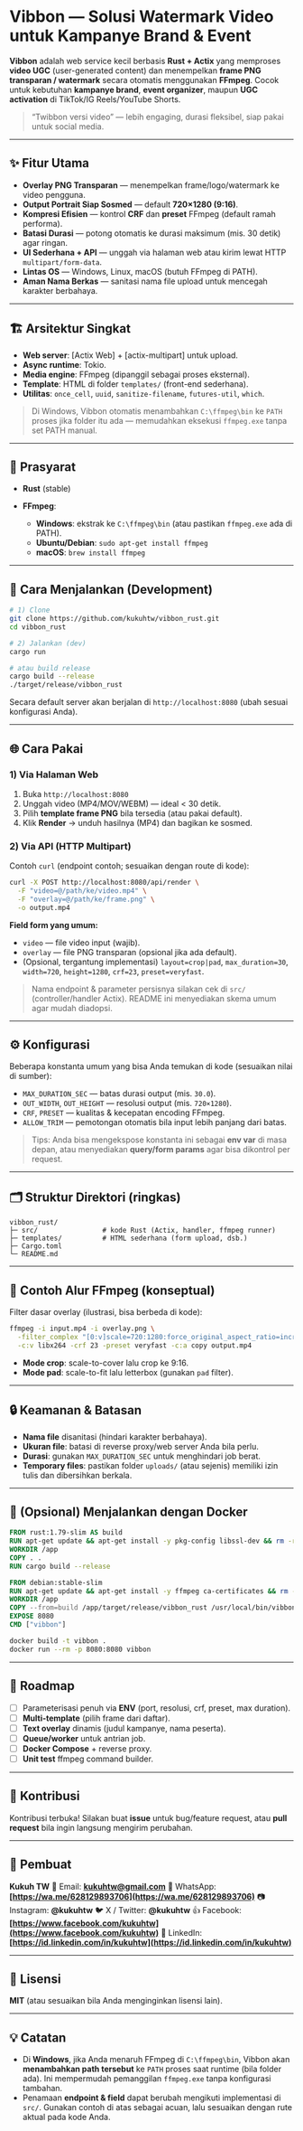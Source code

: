 # Vibbon — Solusi Watermark Video untuk Kampanye Brand & Event

**Vibbon** adalah web service kecil berbasis **Rust + Actix** yang memproses **video UGC** (user-generated content) dan menempelkan **frame PNG transparan / watermark** secara otomatis menggunakan **FFmpeg**. Cocok untuk kebutuhan **kampanye brand**, **event organizer**, maupun **UGC activation** di TikTok/IG Reels/YouTube Shorts.

> “Twibbon versi video” — lebih engaging, durasi fleksibel, siap pakai untuk social media.

---

## ✨ Fitur Utama

* **Overlay PNG Transparan** — menempelkan frame/logo/watermark ke video pengguna.
* **Output Portrait Siap Sosmed** — default **720×1280 (9:16)**.
* **Kompresi Efisien** — kontrol **CRF** dan **preset** FFmpeg (default ramah performa).
* **Batasi Durasi** — potong otomatis ke durasi maksimum (mis. 30 detik) agar ringan.
* **UI Sederhana + API** — unggah via halaman web atau kirim lewat HTTP `multipart/form-data`.
* **Lintas OS** — Windows, Linux, macOS (butuh FFmpeg di PATH).
* **Aman Nama Berkas** — sanitasi nama file upload untuk mencegah karakter berbahaya.

---

## 🏗️ Arsitektur Singkat

* **Web server**: \[Actix Web] + \[actix-multipart] untuk upload.
* **Async runtime**: Tokio.
* **Media engine**: FFmpeg (dipanggil sebagai proses eksternal).
* **Template**: HTML di folder `templates/` (front-end sederhana).
* **Utilitas**: `once_cell`, `uuid`, `sanitize-filename`, `futures-util`, `which`.

> Di Windows, Vibbon otomatis menambahkan `C:\ffmpeg\bin` ke `PATH` proses jika folder itu ada — memudahkan eksekusi `ffmpeg.exe` tanpa set PATH manual.

---

## 🧰 Prasyarat

* **Rust** (stable)
* **FFmpeg**:

  * **Windows**: ekstrak ke `C:\ffmpeg\bin` (atau pastikan `ffmpeg.exe` ada di PATH).
  * **Ubuntu/Debian**: `sudo apt-get install ffmpeg`
  * **macOS**: `brew install ffmpeg`

---

## 🚀 Cara Menjalankan (Development)

```bash
# 1) Clone
git clone https://github.com/kukuhtw/vibbon_rust.git
cd vibbon_rust

# 2) Jalankan (dev)
cargo run

# atau build release
cargo build --release
./target/release/vibbon_rust
```

Secara default server akan berjalan di `http://localhost:8080` (ubah sesuai konfigurasi Anda).

---

## 🌐 Cara Pakai

### 1) Via Halaman Web

1. Buka `http://localhost:8080`
2. Unggah video (MP4/MOV/WEBM) — ideal < 30 detik.
3. Pilih **template frame PNG** bila tersedia (atau pakai default).
4. Klik **Render** → unduh hasilnya (MP4) dan bagikan ke sosmed.

### 2) Via API (HTTP Multipart)

Contoh `curl` (endpoint contoh; sesuaikan dengan route di kode):

```bash
curl -X POST http://localhost:8080/api/render \
  -F "video=@/path/ke/video.mp4" \
  -F "overlay=@/path/ke/frame.png" \
  -o output.mp4
```

**Field form yang umum:**

* `video` — file video input (wajib).
* `overlay` — file PNG transparan (opsional jika ada default).
* (Opsional, tergantung implementasi) `layout=crop|pad`, `max_duration=30`, `width=720`, `height=1280`, `crf=23`, `preset=veryfast`.

> Nama endpoint & parameter persisnya silakan cek di `src/` (controller/handler Actix). README ini menyediakan skema umum agar mudah diadopsi.

---

## ⚙️ Konfigurasi

Beberapa konstanta umum yang bisa Anda temukan di kode (sesuaikan nilai di sumber):

* `MAX_DURATION_SEC` — batas durasi output (mis. `30.0`).
* `OUT_WIDTH`, `OUT_HEIGHT` — resolusi output (mis. `720×1280`).
* `CRF`, `PRESET` — kualitas & kecepatan encoding FFmpeg.
* `ALLOW_TRIM` — pemotongan otomatis bila input lebih panjang dari batas.

> Tips: Anda bisa mengekspose konstanta ini sebagai **env var** di masa depan, atau menyediakan **query/form params** agar bisa dikontrol per request.

---

## 🗂️ Struktur Direktori (ringkas)

```
vibbon_rust/
├─ src/                # kode Rust (Actix, handler, ffmpeg runner)
├─ templates/          # HTML sederhana (form upload, dsb.)
├─ Cargo.toml
└─ README.md
```

---

## 🧪 Contoh Alur FFmpeg (konseptual)

Filter dasar overlay (ilustrasi, bisa berbeda di kode):

```bash
ffmpeg -i input.mp4 -i overlay.png \
  -filter_complex "[0:v]scale=720:1280:force_original_aspect_ratio=increase,crop=720:1280[bg];[bg][1:v]overlay=(W-w)/2:(H-h)/2" \
  -c:v libx264 -crf 23 -preset veryfast -c:a copy output.mp4
```

* **Mode crop**: scale-to-cover lalu crop ke 9:16.
* **Mode pad**: scale-to-fit lalu letterbox (gunakan `pad` filter).

---

## 🔒 Keamanan & Batasan

* **Nama file** disanitasi (hindari karakter berbahaya).
* **Ukuran file**: batasi di reverse proxy/web server Anda bila perlu.
* **Durasi**: gunakan `MAX_DURATION_SEC` untuk menghindari job berat.
* **Temporary files**: pastikan folder `uploads/` (atau sejenis) memiliki izin tulis dan dibersihkan berkala.

---

## 🐳 (Opsional) Menjalankan dengan Docker

```Dockerfile
FROM rust:1.79-slim AS build
RUN apt-get update && apt-get install -y pkg-config libssl-dev && rm -rf /var/lib/apt/lists/*
WORKDIR /app
COPY . .
RUN cargo build --release

FROM debian:stable-slim
RUN apt-get update && apt-get install -y ffmpeg ca-certificates && rm -rf /var/lib/apt/lists/*
WORKDIR /app
COPY --from=build /app/target/release/vibbon_rust /usr/local/bin/vibbon
EXPOSE 8080
CMD ["vibbon"]
```

```bash
docker build -t vibbon .
docker run --rm -p 8080:8080 vibbon
```

---

## 🧭 Roadmap

* [ ] Parameterisasi penuh via **ENV** (port, resolusi, crf, preset, max duration).
* [ ] **Multi-template** (pilih frame dari daftar).
* [ ] **Text overlay** dinamis (judul kampanye, nama peserta).
* [ ] **Queue/worker** untuk antrian job.
* [ ] **Docker Compose** + reverse proxy.
* [ ] **Unit test** ffmpeg command builder.

---

## 🤝 Kontribusi

Kontribusi terbuka!
Silakan buat **issue** untuk bug/feature request, atau **pull request** bila ingin langsung mengirim perubahan.

---

## 👤 Pembuat

**Kukuh TW**
📧 Email: **[kukuhtw@gmail.com](mailto:kukuhtw@gmail.com)**
📱 WhatsApp: **[https://wa.me/628129893706](https://wa.me/628129893706)**
📷 Instagram: **@kukuhtw**
🐦 X / Twitter: **@kukuhtw**
👍 Facebook: **[https://www.facebook.com/kukuhtw](https://www.facebook.com/kukuhtw)**
💼 LinkedIn: **[https://id.linkedin.com/in/kukuhtw](https://id.linkedin.com/in/kukuhtw)**

---

## 📄 Lisensi

**MIT** (atau sesuaikan bila Anda menginginkan lisensi lain).

---

## 💡 Catatan

* Di **Windows**, jika Anda menaruh FFmpeg di `C:\ffmpeg\bin`, Vibbon akan **menambahkan path tersebut** ke `PATH` proses saat runtime (bila folder ada). Ini mempermudah pemanggilan `ffmpeg.exe` tanpa konfigurasi tambahan.
* Penamaan **endpoint & field** dapat berubah mengikuti implementasi di `src/`. Gunakan contoh di atas sebagai acuan, lalu sesuaikan dengan rute aktual pada kode Anda.


